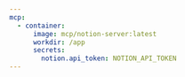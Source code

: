 ```yaml
---
mcp:
  - container:
      image: mcp/notion-server:latest
      workdir: /app
      secrets:
        notion.api_token: NOTION_API_TOKEN
---
```

